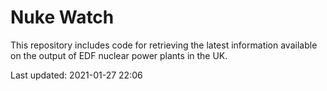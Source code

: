 # Nuke Watch

This repository includes code for retrieving the latest information available on the output of EDF nuclear power plants in the UK.

Last updated: 2021-01-27 22:06